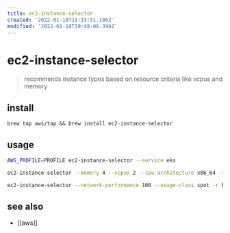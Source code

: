 ```yaml
---
title: ec2-instance-selector
created: '2022-01-18T19:33:51.186Z'
modified: '2022-01-18T19:48:06.396Z'
---
```


# ec2-instance-selector

> recommends instance types based on resource criteria like vcpus and memory

## install

`brew tap aws/tap && brew install ec2-instance-selector`

## usage

```sh
AWS_PROFILE=PROFILE ec2-instance-selector --service eks

ec2-instance-selector --memory 4 --vcpus 2 --cpu-architecture x86_64 -r REGION -o table

ec2-instance-selector --network-performance 100 --usage-class spot -r REGION
```

## see also

- [[aws]]
